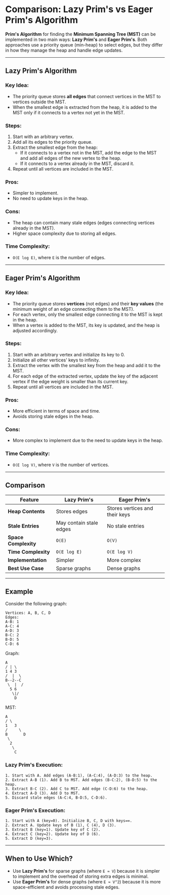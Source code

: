 # Comparison: Lazy Prim's vs Eager Prim's Algorithm

**Prim's Algorithm** for finding the **Minimum Spanning Tree (MST)** can be implemented in two main ways: **Lazy Prim's** and **Eager Prim's**. Both approaches use a priority queue (min-heap) to select edges, but they differ in how they manage the heap and handle edge updates.

---

## **Lazy Prim's Algorithm**

### Key Idea:
- The priority queue stores **all edges** that connect vertices in the MST to vertices outside the MST.
- When the smallest edge is extracted from the heap, it is added to the MST only if it connects to a vertex not yet in the MST.

### Steps:
1. Start with an arbitrary vertex.
2. Add all its edges to the priority queue.
3. Extract the smallest edge from the heap:
   - If it connects to a vertex not in the MST, add the edge to the MST and add all edges of the new vertex to the heap.
   - If it connects to a vertex already in the MST, discard it.
4. Repeat until all vertices are included in the MST.

### Pros:
- Simpler to implement.
- No need to update keys in the heap.

### Cons:
- The heap can contain many stale edges (edges connecting vertices already in the MST).
- Higher space complexity due to storing all edges.

### Time Complexity:
- `O(E log E)`, where `E` is the number of edges.

---

## **Eager Prim's Algorithm**

### Key Idea:
- The priority queue stores **vertices** (not edges) and their **key values** (the minimum weight of an edge connecting them to the MST).
- For each vertex, only the smallest edge connecting it to the MST is kept in the heap.
- When a vertex is added to the MST, its key is updated, and the heap is adjusted accordingly.

### Steps:
1. Start with an arbitrary vertex and initialize its key to 0.
2. Initialize all other vertices' keys to infinity.
3. Extract the vertex with the smallest key from the heap and add it to the MST.
4. For each edge of the extracted vertex, update the key of the adjacent vertex if the edge weight is smaller than its current key.
5. Repeat until all vertices are included in the MST.

### Pros:
- More efficient in terms of space and time.
- Avoids storing stale edges in the heap.

### Cons:
- More complex to implement due to the need to update keys in the heap.

### Time Complexity:
- `O(E log V)`, where `V` is the number of vertices.

---

## **Comparison**

| Feature                  | Lazy Prim's                          | Eager Prim's                         |
|--------------------------|--------------------------------------|--------------------------------------|
| **Heap Contents**         | Stores edges                        | Stores vertices and their keys       |
| **Stale Entries**         | May contain stale edges             | No stale entries                     |
| **Space Complexity**      | `O(E)`                              | `O(V)`                               |
| **Time Complexity**       | `O(E log E)`                        | `O(E log V)`                         |
| **Implementation**        | Simpler                             | More complex                         |
| **Best Use Case**         | Sparse graphs                       | Dense graphs                         |

---

## **Example**

Consider the following graph:

```
Vertices: A, B, C, D
Edges:
A-B: 1
A-C: 4
A-D: 3
B-C: 2
B-D: 5
C-D: 6
```
Graph:
```
A
/ | \
1 4 3
/  |  \
B--2--C
 \  |  /
  5 6
   \|/
    D
```

MST:
```
A
/ \
1   3
/     \
B       D
 \
  2
   \
    C
```


### Lazy Prim's Execution:
```
1. Start with A. Add edges (A-B:1), (A-C:4), (A-D:3) to the heap.
2. Extract A-B (1). Add B to MST. Add edges (B-C:2), (B-D:5) to the heap.
3. Extract B-C (2). Add C to MST. Add edge (C-D:6) to the heap.
4. Extract A-D (3). Add D to MST.
5. Discard stale edges (A-C:4, B-D:5, C-D:6).
```

### Eager Prim's Execution:
```
1. Start with A (key=0). Initialize B, C, D with keys=∞.
2. Extract A. Update keys of B (1), C (4), D (3).
3. Extract B (key=1). Update key of C (2).
4. Extract C (key=2). Update key of D (6).
5. Extract D (key=3).
```

---

## **When to Use Which?**
- Use **Lazy Prim's** for sparse graphs (where `E ≈ V`) because it is simpler to implement and the overhead of storing extra edges is minimal.
- Use **Eager Prim's** for dense graphs (where `E ≈ V^2`) because it is more space-efficient and avoids processing stale edges.
